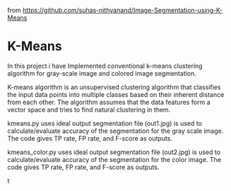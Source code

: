 from  https://github.com/suhas-nithyanand/Image-Segmentation-using-K-Means
# K-Means

In this project i have Implemented conventional k-means clustering algorithm for gray-scale image and colored image segmentation.

K-means algorithm is an unsupervised clustering algorithm that classifies the input data points into multiple classes
based on their inherent distance from each other. The algorithm assumes that the data features form a vector space
and tries to find natural clustering in them.

kmeans.py uses ideal output segmentation file (out1.jpg) is used to calculate/evaluate accuracy of the segmentation for the gray scale image.
The code gives TP rate, FP rate, and F-score as outputs.

kmeans_color.py uses ideal output segmentation file (out2.jpg) is used to calculate/evaluate accuracy of the segmentation for the color image.
The code gives TP rate, FP rate, and F-score as outputs.

t

